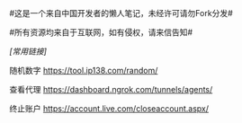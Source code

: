 #这是一个来自中国开发者的懒人笔记，未经许可请勿Fork分发# </p>
#所有资源均来自于互联网，如有侵权，请来信告知# </p></p>
*[常用链接]* </p>
随机数字 https://tool.ip138.com/random/ </p>
查看代理 https://dashboard.ngrok.com/tunnels/agents/ </p>
终止账户 https://account.live.com/closeaccount.aspx/ </p>
